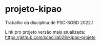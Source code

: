 # projeto-kipao
Trabalho da disciplina de PSC-SGBD 2022.1

Link pro projeto versão mais atualizada:
https://github.com/scecilia028/kipao-projeto
